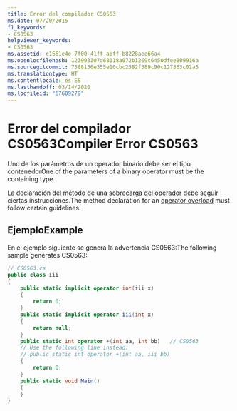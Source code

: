 ```yaml
---
title: Error del compilador CS0563
ms.date: 07/20/2015
f1_keywords:
- CS0563
helpviewer_keywords:
- CS0563
ms.assetid: c1561e4e-7f00-41ff-abff-b8228aee66a4
ms.openlocfilehash: 123993307d68118a072b1269c6450dfee809916a
ms.sourcegitcommit: 7588136e355e10cbc2582f389c90c127363c02a5
ms.translationtype: HT
ms.contentlocale: es-ES
ms.lasthandoff: 03/14/2020
ms.locfileid: "67609279"
---
```

# <a name="compiler-error-cs0563"></a><span data-ttu-id="0bb7d-102">Error del compilador CS0563</span><span class="sxs-lookup"><span data-stu-id="0bb7d-102">Compiler Error CS0563</span></span>
<span data-ttu-id="0bb7d-103">Uno de los parámetros de un operador binario debe ser el tipo contenedor</span><span class="sxs-lookup"><span data-stu-id="0bb7d-103">One of the parameters of a binary operator must be the containing type</span></span>  
  
<span data-ttu-id="0bb7d-104">La declaración del método de una [sobrecarga del operador](../operators/operator-overloading.md) debe seguir ciertas instrucciones.</span><span class="sxs-lookup"><span data-stu-id="0bb7d-104">The method declaration for an [operator overload](../operators/operator-overloading.md) must follow certain guidelines.</span></span>  
  
## <a name="example"></a><span data-ttu-id="0bb7d-105">Ejemplo</span><span class="sxs-lookup"><span data-stu-id="0bb7d-105">Example</span></span>  
 <span data-ttu-id="0bb7d-106">En el ejemplo siguiente se genera la advertencia CS0563:</span><span class="sxs-lookup"><span data-stu-id="0bb7d-106">The following sample generates CS0563:</span></span>  
  
```csharp  
// CS0563.cs  
public class iii  
{  
    public static implicit operator int(iii x)  
    {  
        return 0;  
    }  
    public static implicit operator iii(int x)  
    {  
        return null;  
    }  
    public static int operator +(int aa, int bb)   // CS0563
    // Use the following line instead:  
    // public static int operator +(int aa, iii bb)
    {  
        return 0;  
    }  
    public static void Main()  
    {  
    }  
}  
```
